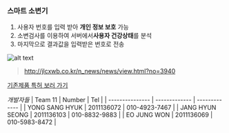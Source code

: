 ### 스마트 소변기
1. 사용자 번호를 입력 받아 **개인 정보 보호** 가능
2. 소변검사를 이용하여 서버에서**사용자 건강상태**를 분석
3. 마지막으로 결과값을 입력받은 번호로 전송

![alt text](http://jlcxwb.co.kr/n_news/peg/1511/3068dc2c436a6a4db34ada85afb507aa_DCAE48hTldy8a7OUu4G7Uvc.JPG "Img")
>http://jlcxwb.co.kr/n_news/news/view.html?no=3940

[기존제품 특허 보러 가기](https://goo.gl/fWAi4i)

*개발자들*
|     Team 11     |     Number    |      Tel      |
| --------------- | ------------- | ------------- |
| YONG SANG HYUK  |   2011136072  | 010-4923-7467 |
| JANG HYUN SEONG |   2011136103  | 010-8832-9883 |
| EO JUNG WON     |   2011136069  | 010-5983-8472 |